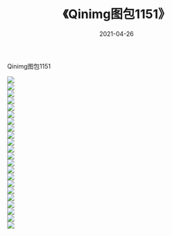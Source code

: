 ﻿---
layout: post
title:  《Qinimg图包1151》
date:   2021-04-26
img: http://imgx.orgx.ga/Qinimg图包/Qinimg图包1151/000.jpg
categories: [美女, 清纯, 唯美]
---

Qinimg图包1151

 ![](http://imgx.orgx.ga/Qinimg图包/Qinimg图包1151/001.jpg) <br>![](http://imgx.orgx.ga/Qinimg图包/Qinimg图包1151/002.jpg) <br>![](http://imgx.orgx.ga/Qinimg图包/Qinimg图包1151/003.jpg) <br>![](http://imgx.orgx.ga/Qinimg图包/Qinimg图包1151/004.jpg) <br>![](http://imgx.orgx.ga/Qinimg图包/Qinimg图包1151/005.jpg) <br>![](http://imgx.orgx.ga/Qinimg图包/Qinimg图包1151/006.jpg) <br>![](http://imgx.orgx.ga/Qinimg图包/Qinimg图包1151/007.jpg) <br>![](http://imgx.orgx.ga/Qinimg图包/Qinimg图包1151/008.jpg) <br>![](http://imgx.orgx.ga/Qinimg图包/Qinimg图包1151/009.jpg) <br>![](http://imgx.orgx.ga/Qinimg图包/Qinimg图包1151/010.jpg) <br>![](http://imgx.orgx.ga/Qinimg图包/Qinimg图包1151/011.jpg) <br>![](http://imgx.orgx.ga/Qinimg图包/Qinimg图包1151/012.jpg) <br>![](http://imgx.orgx.ga/Qinimg图包/Qinimg图包1151/013.jpg) <br>![](http://imgx.orgx.ga/Qinimg图包/Qinimg图包1151/014.jpg) <br>![](http://imgx.orgx.ga/Qinimg图包/Qinimg图包1151/015.jpg) <br>![](http://imgx.orgx.ga/Qinimg图包/Qinimg图包1151/016.jpg) <br>![](http://imgx.orgx.ga/Qinimg图包/Qinimg图包1151/017.jpg) <br>![](http://imgx.orgx.ga/Qinimg图包/Qinimg图包1151/018.jpg) <br>![](http://imgx.orgx.ga/Qinimg图包/Qinimg图包1151/019.jpg) <br>![](http://imgx.orgx.ga/Qinimg图包/Qinimg图包1151/020.jpg) <br>![](http://imgx.orgx.ga/Qinimg图包/Qinimg图包1151/021.jpg) <br>![](http://imgx.orgx.ga/Qinimg图包/Qinimg图包1151/022.jpg) <br>